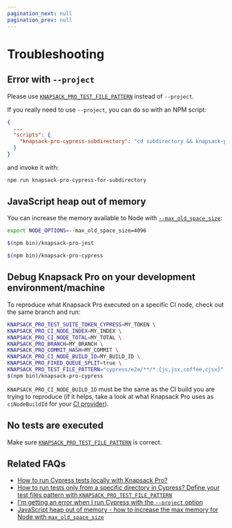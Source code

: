 ```yaml
---
pagination_next: null
pagination_prev: null
---
```


# Troubleshooting

## Error with `--project`

Please use [`KNAPSACK_PRO_TEST_FILE_PATTERN`](/cypress/reference/#knapsack_pro_test_file_pattern) instead of `--project`.

If you really need to use `--project`, you can do so with an NPM script:

```json
{
  ...
  "scripts": {
    "knapsack-pro-cypress-subdirectory": "cd subdirectory && knapsack-pro-cypress"
  }
}
```

and invoke it with:

```bash
npm run knapsack-pro-cypress-for-subdirectory
```

## JavaScript heap out of memory

You can increase the memory available to Node with [`--max_old_space_size`](https://nodejs.org/api/cli.html#--max-old-space-sizesize-in-megabytes):

```bash
export NODE_OPTIONS=--max_old_space_size=4096

$(npm bin)/knapsack-pro-jest

$(npm bin)/knapsack-pro-cypress
```

## Debug Knapsack Pro on your development environment/machine

To reproduce what Knapsack Pro executed on a specific CI node, check out the same branch and run:

```bash
KNAPSACK_PRO_TEST_SUITE_TOKEN_CYPRESS=MY_TOKEN \
KNAPSACK_PRO_CI_NODE_INDEX=MY_INDEX \
KNAPSACK_PRO_CI_NODE_TOTAL=MY_TOTAL \
KNAPSACK_PRO_BRANCH=MY_BRANCH \
KNAPSACK_PRO_COMMIT_HASH=MY_COMMIT \
KNAPSACK_PRO_CI_NODE_BUILD_ID=MY_BUILD_ID \
KNAPSACK_PRO_FIXED_QUEUE_SPLIT=true \
KNAPSACK_PRO_TEST_FILE_PATTERN="cypress/e2e/**/*.{js,jsx,coffee,cjsx}" \
$(npm bin)/knapsack-pro-cypress
```

`KNAPSACK_PRO_CI_NODE_BUILD_ID` must be the same as the CI build you are trying to reproduce (if it helps, take a look at what Knapsack Pro uses as `ciNodeBuildId` for your [CI provider](https://github.com/KnapsackPro/knapsack-pro-core-js/tree/master/src/ci-providers)).

## No tests are executed

Make sure [`KNAPSACK_PRO_TEST_FILE_PATTERN`](/cypress/reference/#knapsack_pro_test_file_pattern) is correct.

## Related FAQs

- [How to run Cypress tests locally with Knapsack Pro?](https://knapsackpro.com/faq/question/how-to-run-cypress-tests-locally-with-knapsack-pro)
- [How to run tests only from a specific directory in Cypress? Define your test files pattern with `KNAPSACK_PRO_TEST_FILE_PATTERN`](https://knapsackpro.com/faq/question/how-to-run-tests-only-from-specific-directory-in-cypress)
- [I'm getting an error when I run Cypress with the `--project` option](https://knapsackpro.com/faq/question/i-m-getting-an-error-when-i-run-cypress-with-the-project-option)
- [JavaScript heap out of memory - how to increase the max memory for Node with `max_old_space_size`](https://knapsackpro.com/faq/question/javascript-heap-out-of-memory-how-to-increase-the-max-memory-for-node-with-max_old_space_size)
